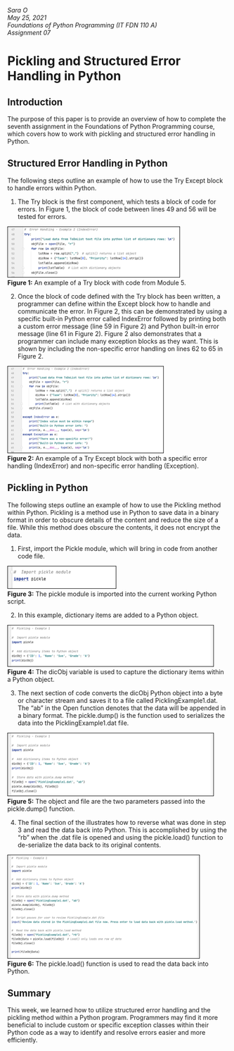 *Sara O*  
*May 25, 2021*  
*Foundations of Python Programming (IT FDN 110 A)*  
*Assignment 07*

# Pickling and Structured Error Handling in Python

## Introduction
The purpose of this paper is to provide an overview of how to complete the seventh assignment in the Foundations of Python Programming course, which covers how to work with pickling and structured error handling in Python.

## Structured Error Handling in Python
The following steps outline an example of how to use the Try Except block to handle errors within Python.

1)	The Try block is the first component, which tests a block of code for errors. In Figure 1, the block of code between lines 49 and 56 will be tested for errors. 

![**Figure 1:** An example of a Try block with code from Module 5](/docs/Figure1.png "Try block example")  
**Figure 1:** An example of a Try block with code from Module 5.

2)	Once the block of code defined with the Try block has been written, a programmer can define within the Except block how to handle and communicate the error. In Figure 2, this can be demonstrated by using a specific built-in Python error called IndexError followed by printing both a custom error message (line 59 in Figure 2) and Python built-in error message (line 61 in Figure 2). Figure 2 also demonstrates that a programmer can include many exception blocks as they want. This is shown by including the non-specific error handling on lines 62 to 65 in Figure 2.

![**Figure 2:** An example of a Try Except block with both a specific error handling (IndexError) and non-specific error handling (Exception)](https://github.com/sarao3/IntroToProg-Python-Mod07/blob/main/docs/Figure2.png "An example of a Try Except block with both a specific error handling (IndexError) and non-specific error handling (Exception)")  
**Figure 2:** An example of a Try Except block with both a specific error handling (IndexError) and non-specific error handling (Exception). 

## Pickling in Python
The following steps outline an example of how to use the Pickling method within Python. Pickling is a method use in Python to save data in a binary format in order to obscure details of the content and reduce the size of a file. While this method does obscure the contents, it does not encrypt the data.

1)	First, import the Pickle module, which will bring in code from another code file.

![The pickle module is imported into the current working Python script](https://github.com/sarao3/IntroToProg-Python-Mod07/blob/main/docs/Figure3.png "The pickle module is imported into the current working Python script")  
**Figure 3:** The pickle module is imported into the current working Python script.  

2)	In this example, dictionary items are added to a Python object.

![The dicObj variable is used to capture the dictionary items within a Python object](https://github.com/sarao3/IntroToProg-Python-Mod07/blob/main/docs/Figure4.png "The dicObj variable is used to capture the dictionary items within a Python object")  
**Figure 4:** The dicObj variable is used to capture the dictionary items within a Python object.

3)	The next section of code converts the dicObj Python object into a byte or character stream and saves it to a file called PicklingExample1.dat. The “ab” in the Open function denotes that the data will be appended in a binary format. The pickle.dump() is the function used to serializes the data into the PicklingExample1.dat file.

![The object and file are the two parameters passed into the pickle.dump() function](https://github.com/sarao3/IntroToProg-Python-Mod07/blob/main/docs/Figure5.png "The object and file are the two parameters passed into the pickle.dump() function")  
**Figure 5:** The object and file are the two parameters passed into the pickle.dump() function.

4)	The final section of the illustrates how to reverse what was done in step 3 and read the data back into Python. This is accomplished by using the “rb” when the .dat file is opened and using the pickle.load() function to de-serialize the data back to its original contents. 

![The pickle.load() function is used to read the data back into Python](https://github.com/sarao3/IntroToProg-Python-Mod07/blob/main/docs/Figure6.png "The pickle.load() function is used to read the data back into Python")  
**Figure 6:** The pickle.load() function is used to read the data back into Python.

## Summary
This week, we learned how to utilize structured error handling and the pickling method within a Python program. Programmers may find it more beneficial to include custom or specific exception classes within their Python code as a way to identify and resolve errors easier and more efficiently.
